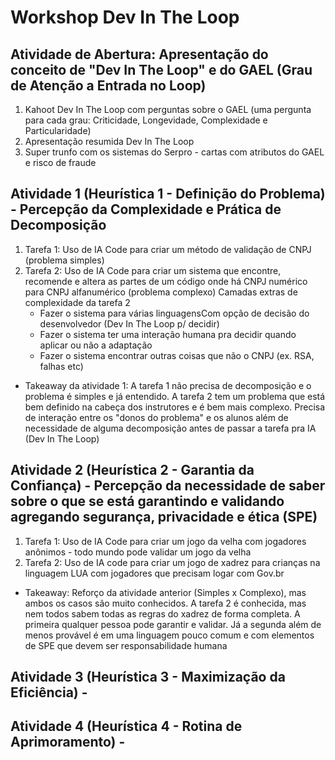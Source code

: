 # Workshop Dev In The Loop
## Atividade de Abertura: Apresentação do conceito de "Dev In The Loop" e do GAEL (Grau de Atenção a Entrada no Loop)
1. Kahoot Dev In The Loop com perguntas sobre o GAEL (uma pergunta para cada grau: Criticidade, Longevidade, Complexidade e Particularidade)
2. Apresentação resumida Dev In The Loop
3. Super trunfo com os sistemas do Serpro - cartas com atributos do GAEL e risco de fraude

## Atividade 1 (Heurística 1 - Definição do Problema) - Percepção da Complexidade e Prática de Decomposição
1. Tarefa 1: Uso de IA Code para criar um método de validação de CNPJ (problema simples)
2. Tarefa 2: Uso de IA Code para criar um sistema que encontre, recomende e altera as partes de um código onde há CNPJ numérico para CNPJ alfanumérico (problema complexo)
   Camadas extras de complexidade da tarefa 2
   - Fazer o sistema para várias linguagensCom opção de decisão do desenvolvedor (Dev In The Loop p/ decidir)
   - Fazer o sistema ter uma interação humana pra decidir quando aplicar ou não a adaptação
   - Fazer o sistema encontrar outras coisas que não o CNPJ (ex. RSA, falhas etc)
- Takeaway da atividade 1: A tarefa 1 não precisa de decomposição e o problema é simples e já entendido. A tarefa 2 tem um problema que está bem definido na cabeça dos instrutores e é bem mais complexo. Precisa de interação entre os "donos do problema" e os alunos além de necessidade de alguma decomposição antes de passar a tarefa pra IA (Dev In The Loop)

## Atividade 2 (Heurística 2 - Garantia da Confiança) - Percepção da necessidade de saber sobre o que se está garantindo e validando agregando segurança, privacidade e ética (SPE)
1. Tarefa 1: Uso de IA Code para criar um jogo da velha com jogadores anônimos - todo mundo pode validar um jogo da velha
2. Tarefa 2: Uso de IA code para criar um jogo de xadrez para crianças na linguagem LUA com jogadores que precisam logar com Gov.br
- Takeaway: Reforço da atividade anterior (Simples x Complexo), mas ambos os casos são muito conhecidos. A tarefa 2 é conhecida, mas nem todos sabem todas as regras do xadrez de forma completa. A primeira qualquer pessoa pode garantir e validar. Já a segunda além de menos provável é em uma linguagem pouco comum e com elementos de SPE que devem ser responsabilidade humana

## Atividade 3 (Heurística 3 - Maximização da Eficiência) - 

## Atividade 4 (Heurística 4 - Rotina de Aprimoramento) - 
